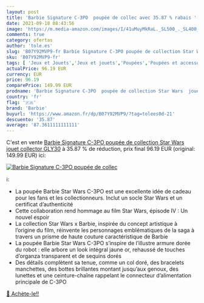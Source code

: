 ```yaml
---
layout: post
title: 'Barbie Signature C-3PO  poupée de collec avec 35.87 % rabais '
date: 2021-09-18 08:43:56
image: 'https://m.media-amazon.com/images/I/41uMuyMkRaL._SL500_._SL400_.jpg'
comments: true
category: ofertas
author: 'tole.es'
slug: 'B07Y92MVP9-fr Barbie Signature C-3PO poupée de collection Star Wars...'
sku: 'B07Y92MVP9-fr'
tags: [ 'Jeux et Jouets','Jeux et jouets','Poupées','Poupées et accessoires','barbie', ]
actualPrice: 96.19 EUR
currency: EUR
price: 96.19
comparePrice: 149.99 EUR
prodname: 'Barbie Signature C-3PO  poupée de collection Star Wars  jouet collector  GLY30'
country: 'fr'
flag: '🇫🇷'
brand: 'Barbie'
buyurl: 'https://www.amazon.fr/dp/B07Y92MVP9/?tag=tolees0d-21'
descuento: '35.87'
average: '87.3611111111111'
---
```


C'est en vente [Barbie Signature C-3PO  poupée de collection Star Wars  jouet collector  GLY30](https://www.amazon.fr/dp/B07Y92MVP9/?tag=tolees0d-21)  à  35.87 % de réduction, prix final  96.19 EUR (original: 149.99 EUR) ici:

[![Barbie Signature C-3PO  poupée de collec](https://m.media-amazon.com/images/I/41uMuyMkRaL._SL500_._SL400_.jpg)](https://www.amazon.fr/dp/B07Y92MVP9/?tag=tolees0d-21)

ℹ️:

- La poupée Barbie Star Wars C-3PO est une excellente idée de cadeau pour les fans et les collectionneurs. Inclut un socle Star Wars et un certificat d’authenticité
- Cette collaboration rend hommage au film Star Wars, épisode IV : Un nouvel espoir
- La collection Star Wars x Barbie, inspirée du concept artistique à l’origine du film, réinvente les personnages emblématiques de la saga à travers un prisme de haute couture caractéristique de Barbie
- La poupée Barbie Star Wars C-3PO s’inspire de l’illustre armure dorée du robot : elle arbore un look intégral jaune or, rehaussé de touches d’organza transparent et de sequins dorés
- Des détails complètent sa tenue, comme un col doré, des bracelets manchettes, des bottes brillantes montant jusqu’aux genoux, des lunettes et une ceinture-chaîne rappelant le connecteur d’alimentation principale de C-3PO

[🛒 Achète-le!!](https://www.amazon.fr/dp/B07Y92MVP9/?tag=tolees0d-21)
